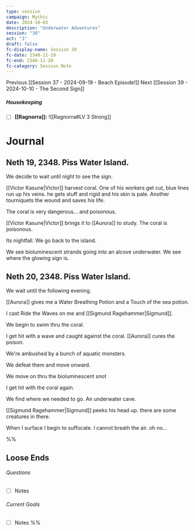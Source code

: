 ```yaml
---
type: session
campaign: Mythic
date: 2024-10-03
description: "Underwater Adventures"
session: "38"
act: "3"
draft: false
fc-display-name: Session 38
fc-date: 2348-11-19
fc-end: 2348-11-20
fc-category: Session Note
---
```

Previous [[Session 37 - 2024-09-19 - Beach Episode!]]
Next [[Session 39 - 2024-10-10 - The Second Sign]]

##### Housekeeping
- [ ] **[[Ragnorra]]:** ![[Ragnorra#LV 3 Strong]]


# Journal
## Neth 19, 2348. Piss Water Island.
We decide to wait until night to see the sign.

[[Victor Kasune|Victor]] harvest coral. One of his workers get cut, blue lines run up his veins. he gets stuff and rigid and his skin is pale. Another tourniquets the wound and saves his life.

The coral is very dangerous... and poisonous.

[[Victor Kasune|Victor]] brings it to [[Aurora]] to study. The coral is poisonous.

Its nightfall. We go back to the island.

We see bioluminescent strands going into an alcove underwater. We see where the glowing sign is.

## Neth 20, 2348. Piss Water Island.
We wait until the following evening.

[[Aurora]] gives me a Water Breathing Potion and a Touch of the sea potion.

I cast Ride the Waves on me and [[Sigmund Ragehammer|Sigmund]].

We begin to swim thru the coral.

I get hit with a wave and caught against the coral. [[Aurora]] cures the poison.

We're ambushed by a bunch of aquatic monsters.

We defeat them and move onward.

We move on thru the bioluminescent snot

I get hit with the coral again.

We find where we needed to go. An underwater cave.

[[Sigmund Ragehammer|Sigmund]] peeks his head up. there are some creatures in there.

When I surface I begin to suffocate. I cannot breath the air. oh no...







%%
## Loose Ends
###### Questions
- [ ] Notes

###### Current Goals
- [ ] Notes
%%

